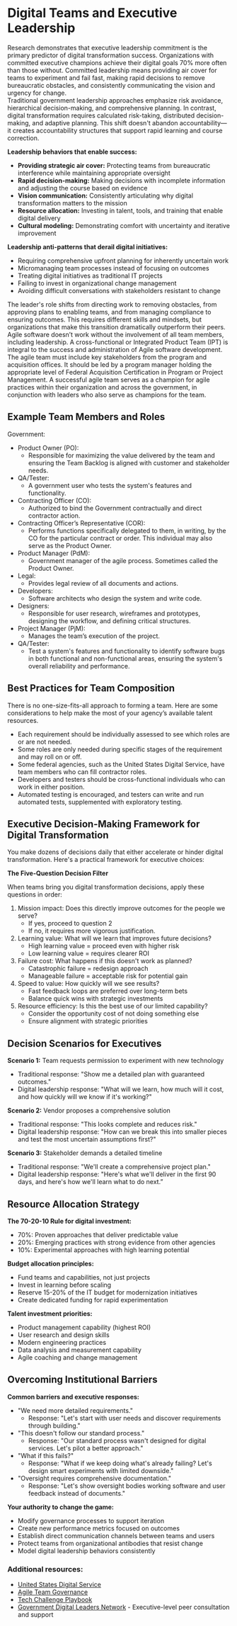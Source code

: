 # Digital Teams and Executive Leadership
Research demonstrates that executive leadership commitment is the primary predictor of digital transformation success. Organizations with committed executive champions achieve their digital goals 70% more often than those without. Committed leadership means providing air cover for teams to experiment and fail fast, making rapid decisions to remove bureaucratic obstacles, and consistently communicating the vision and urgency for change.</br>
Traditional government leadership approaches emphasize risk avoidance, hierarchical decision-making, and comprehensive planning. In contrast, digital transformation requires calculated risk-taking, distributed decision-making, and adaptive planning. This shift doesn't abandon accountability—it creates accountability structures that support rapid learning and course correction.</br>

**Leadership behaviors that enable success:**
- **Providing strategic air cover:** Protecting teams from bureaucratic interference while maintaining appropriate oversight
- **Rapid decision-making:** Making decisions with incomplete information and adjusting the course based on evidence
- **Vision communication:** Consistently articulating why digital transformation matters to the mission
- **Resource allocation:** Investing in talent, tools, and training that enable digital delivery
- **Cultural modeling:** Demonstrating comfort with uncertainty and iterative improvement</br>

**Leadership anti-patterns that derail digital initiatives:**
- Requiring comprehensive upfront planning for inherently uncertain work
- Micromanaging team processes instead of focusing on outcomes
- Treating digital initiatives as traditional IT projects
- Failing to invest in organizational change management
- Avoiding difficult conversations with stakeholders resistant to change</br>

The leader's role shifts from directing work to removing obstacles, from approving plans to enabling teams, and from managing compliance to ensuring outcomes. This requires different skills and mindsets, but organizations that make this transition dramatically outperform their peers.</br>
Agile software doesn’t work without the involvement of all team members, including leadership. A cross-functional or Integrated Product Team (IPT) is integral to the success and administration of Agile software development. The agile team must include key stakeholders from the program and acquisition offices. It should be led by a program manager holding the appropriate level of Federal Acquisition Certification in Program or Project Management. A successful agile team serves as a champion for agile practices within their organization and across the government, in conjunction with leaders who also serve as champions for the team.</br>

## Example Team Members and Roles
Government:
- Product Owner (PO):
    - Responsible for maximizing the value delivered by the team and ensuring the Team Backlog is aligned with customer and stakeholder needs.
- QA/Tester:
    - A government user who tests the system's features and functionality.
- Contracting Officer (CO):
    - Authorized to bind the Government contractually and direct contractor action.
- Contracting Officer’s Representative (COR):
    - Performs functions specifically delegated to them, in writing, by the CO for the particular contract or order. This individual may also serve as the Product Owner.
- Product Manager (PdM):
    - Government manager of the agile process. Sometimes called the Product Owner. 
 - Legal:
    - Provides legal review of all documents and actions.
- Developers:
    - Software architects who design the system and write code.
- Designers:
    - Responsible for user research, wireframes and prototypes, designing the workflow, and defining critical structures.
- Project Manager (PjM):
    - Manages the team’s execution of the project.
- QA/Tester:
    - Test a system's features and functionality to identify software bugs in both functional and non-functional areas, ensuring the system's overall reliability and performance.</br>

## Best Practices for Team Composition
There is no one-size-fits-all approach to forming a team. Here are some considerations to help make the most of your agency’s available talent resources.
- Each requirement should be individually assessed to see which roles are or are not needed.
- Some roles are only needed during specific stages of the requirement and may roll on or off.
- Some federal agencies, such as the United States Digital Service, have team members who can fill contractor roles.
- Developers and testers should be cross-functional individuals who can work in either position.
- Automated testing is encouraged, and testers can write and run automated tests, supplemented with exploratory testing.</br>

## Executive Decision-Making Framework for Digital Transformation
You make dozens of decisions daily that either accelerate or hinder digital transformation. Here's a practical framework for executive choices:</br>

**The Five-Question Decision Filter**
</br>

When teams bring you digital transformation decisions, apply these questions in order:
1. Mission impact: Does this directly improve outcomes for the people we serve?
    - If yes, proceed to question 2
    - If no, it requires more vigorous justification.
2. Learning value: What will we learn that improves future decisions?
    - High learning value = proceed even with higher risk
    - Low learning value = requires clearer ROI
3. Failure cost: What happens if this doesn't work as planned?
    - Catastrophic failure = redesign approach
    - Manageable failure = acceptable risk for potential gain
4. Speed to value: How quickly will we see results?
    - Fast feedback loops are preferred over long-term bets
    - Balance quick wins with strategic investments
5. Resource efficiency: Is this the best use of our limited capability?
    - Consider the opportunity cost of not doing something else
    - Ensure alignment with strategic priorities

## Decision Scenarios for Executives

**Scenario 1:** Team requests permission to experiment with new technology
- Traditional response: "Show me a detailed plan with guaranteed outcomes."
- Digital leadership response: "What will we learn, how much will it cost, and how quickly will we know if it's working?"

**Scenario 2:** Vendor proposes a comprehensive solution
- Traditional response: "This looks complete and reduces risk."
- Digital leadership response: "How can we break this into smaller pieces and test the most uncertain assumptions first?"

**Scenario 3:** Stakeholder demands a detailed timeline
- Traditional response: "We'll create a comprehensive project plan."
- Digital leadership response: "Here's what we'll deliver in the first 90 days, and here's how we'll learn what to do next.”</br>

## Resource Allocation Strategy

**The 70-20-10 Rule for digital investment:**</br>
- 70%: Proven approaches that deliver predictable value
- 20%: Emerging practices with strong evidence from other agencies
- 10%: Experimental approaches with high learning potential

**Budget allocation principles:**
- Fund teams and capabilities, not just projects
- Invest in learning before scaling
- Reserve 15-20% of the IT budget for modernization initiatives
- Create dedicated funding for rapid experimentation

**Talent investment priorities:**
- Product management capability (highest ROI)
- User research and design skills
- Modern engineering practices
- Data analysis and measurement capability
- Agile coaching and change management

## Overcoming Institutional Barriers
**Common barriers and executive responses:**
- "We need more detailed requirements."
    - Response: "Let's start with user needs and discover requirements through building."
- "This doesn't follow our standard process."
    - Response: "Our standard process wasn't designed for digital services. Let's pilot a better approach."
- "What if this fails?"
    - Response: "What if we keep doing what's already failing? Let's design smart experiments with limited downside."
- "Oversight requires comprehensive documentation."
    - Response: "Let's show oversight bodies working software and user feedback instead of documents."

**Your authority to change the game:**
- Modify governance processes to support iteration
- Create new performance metrics focused on outcomes
- Establish direct communication channels between teams and users
- Protect teams from organizational antibodies that resist change
- Model digital leadership behaviors consistently</br>

### Additional resources:
- [United States Digital Service](https://www.usds.gov/)
- [Agile Team Governance](https://www.pmi.org/disciplined-agile/people/governing-agile-teams)
- [Tech Challenge Playbook](https://techfarhub.usds.gov/resources/learning-center/field-guides/tech-challenge-playbook/)
- [Government Digital Leaders Network](https://www.govcommsinstitute.com/gdln) - Executive-level peer consultation and support
